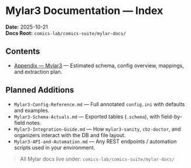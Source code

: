 
# Mylar3 Documentation — Index

**Date:** 2025-10-21  
**Docs Root:** `comics-lab/comics-suite/mylar-docs/`

## Contents
- [Appendix — Mylar3](Appendix-mylar3.md) — Estimated schema, config overview, mappings, and extraction plan.

## Planned Additions
- `Mylar3-Config-Reference.md` — Full annotated `config.ini` with defaults and examples.
- `Mylar3-Schema-Actuals.md` — Exported tables (`.schema`), with field-by-field notes.
- `Mylar3-Integration-Guide.md` — How `mylar3-sanity`, `cbz-doctor`, and organizers interact with the DB and file layout.
- `Mylar3-API-and-Automation.md` — Any REST endpoints / automation scripts used in your environment.

> All Mylar docs live under: `comics-lab/comics-suite/mylar-docs/`
